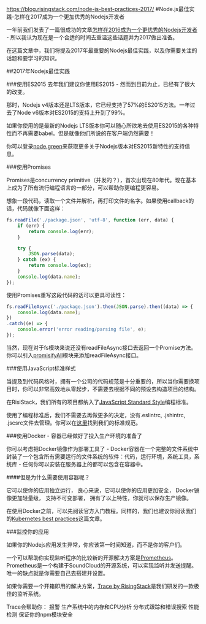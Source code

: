 https://blog.risingstack.com/node-js-best-practices-2017/
#Node.js最佳实践-怎样在2017成为一个更加优秀的Nodejs开发者

一年前我们发表了一篇很成功的文章[怎样在2016成为一个更优秀的Nodejs开发者](https://blog.risingstack.com/how-to-become-a-better-node-js-developer-in-2016/) - 所以我认为现在是一个合适的时间去重温这些话题并为2017做出准备。

在这篇文章中，我们将提及2017年最重要的Nodejs最佳实践，以及你需要关注的话题和要学习的知识。

##2017年Nodejs最佳实践

###使用ES2015
去年我们建议你使用ES2015 - 然而到目前为止，已经有了很大的改变。

那时，Nodejs v4版本还是LTS版本，它已经支持了57%的ES2015方法。一年过去了Node v6版本对ES2015的支持上升到了99%。

如果你使用的是最新的Nodejs LTS版本你可以随心所欲地去使用ES2015的各种特性而不再需要babel。但是就像他们所说的在客户端仍然需要！

你可以登录[node.green](http://node.green/)来获取更多关于Nodejs版本对ES2015新特性的支持信息。

###使用Promises

Promises是concurrency primitive（并发的？），首次出现在80年代。现在基本上成为了所有流行编程语言的一部分，可以帮助你更编程更容易。

想象一段代码，读取一个文件并解析，再打印文件的名字。如果使用callback的话，代码就像下面这样：

```js
fs.readFile('./package.json', 'utf-8', function (err, data) {
    if (err) {
        return console.log(err);
    }

    try {
        JSON.parse(data);
    } catch (ex) {
        return console.log(ex);
    }
    console.log(data.name);
});
```
使用Promises重写这段代码的话可以更具可读性：

```js
fs.readFileAsync('./package.json').then(JSON.parse).then((data) => {
    console.log(data.name);
})
.catch((e) => {
    console.error('error reading/parsing file', e);
});
```
当然，现在对于fs模块来说还没有readFileAsync接口去返回一个Promise方法。你可以引入[promisifyAll]()模块来添加readFileAsync接口。

###使用JavaScript标准样式

当提及到代码风格时，拥有一个公司的代码规范是十分重要的，所以当你需要换项目时，你可以非常高效地从零起步，不需要去根据不同的预设去构造项目的结构。

在RisiStack，我们所有的项目都纳入了[JavaScript Standard Style](https://github.com/feross/standard)编程标准。

使用了编程标准后，我们不需要去再做更多的决定，没有.eslintrc, .jshintrc, .jscsrc文件去管理。你可以在[这里](http://standardjs.com/rules.html#javascript-standard-style)找到我们的标准规范。

###使用Docker - 容器已经做好了投入生产环境的准备了

你可以考虑把Docker镜像作为部署工具了 - Docker容器在一个完整的文件系统中封装了一个包含所有需要运行的文件系统的软件：代码，运行环境，系统工具，系统库 - 任何你可以安装在服务器上的都可以包含在容器中。

####但是为什么需要使用容器呢？

它可以使你的应用独立运行，
良心来说，它可以使你的应用更加安全，
Docker镜像更加轻量级，
支持不可变部署，
拥有了以上特性，你就可以保存生产镜像。

在使用Docker之前，可以先阅读官方入门教程。同样的，我们也建议你阅读我们的[Kubernetes best practices](https://blog.risingstack.com/moving-node-js-from-paas-to-kubernetes-tutorial/)这篇文章。

###监控你的应用

如果你的Nodejs应用发生异常，你应该第一时间知道，而不是你的客户们。

一个可以帮助你实现监听程序的比较新的开源解决方案是[Prometheus](https://prometheus.io/)。Prometheus是一个构建于SoundCloud的开源系统，可以实现监听并发送提醒。唯一的缺点就是你需要自己去搭建并设置。

如果你需要一个开箱即用的解决方案，[Trace by RisingStack](https://trace.risingstack.com/)是我们研发的一款极佳的监听系统。

Trace会帮助你：
报警
生产系统中的内存和CPU分析
分布式跟踪和错误搜索
性能检测
保证你的npm模块安全




